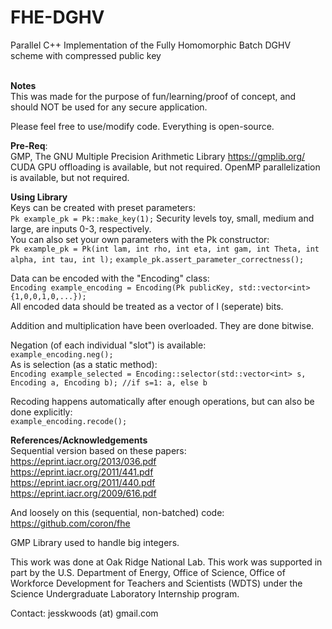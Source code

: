 # FHE-DGHV
Parallel C++ Implementation of the Fully Homomorphic Batch DGHV scheme with compressed public key <br />
<br />

**Notes** <br />
This was made for the purpose of fun/learning/proof of concept, and should NOT be used for any secure application.<br />

Please feel free to use/modify code. Everything is open-source.

**Pre-Req**: <br />
GMP, The GNU Multiple Precision Arithmetic Library https://gmplib.org/
CUDA GPU offloading is available, but not required.
OpenMP parallelization is available, but not required.

**Using Library** <br />
Keys can be created with preset parameters: <br />
```Pk example_pk = Pk::make_key(1);```
Security levels toy, small, medium and large, are inputs 0-3, respectively. <br />
You can also set your own parameters with the Pk constructor: <br />
```Pk example_pk = Pk(int lam, int rho, int eta, int gam, int Theta, int alpha, int tau, int l);```
```example_pk.assert_parameter_correctness();```

Data can be encoded with the "Encoding" class:<br />
```Encoding example_encoding = Encoding(Pk publicKey, std::vector<int> {1,0,0,1,0,...});``` <br />
All encoded data should be treated as a vector of l (seperate) bits.

Addition and multiplication have been overloaded. They are done bitwise. <br />

Negation (of each individual "slot") is available:<br />
```example_encoding.neg();``` <br />
As is selection (as a static method):<br />
```Encoding example_selected = Encoding::selector(std::vector<int> s, Encoding a, Encoding b); //if s=1: a, else b```

Recoding happens automatically after enough operations, but can also be done explicitly:<br />
```example_encoding.recode();```


**References/Acknowledgements** <br />
Sequential version based on these papers: <br />
https://eprint.iacr.org/2013/036.pdf <br />
https://eprint.iacr.org/2011/441.pdf <br />
https://eprint.iacr.org/2011/440.pdf <br />
https://eprint.iacr.org/2009/616.pdf <br />

And loosely on this (sequential, non-batched) code:
https://github.com/coron/fhe <br />

GMP Library used to handle big integers. <br />

This work was done at Oak Ridge National Lab. This work was supported in part by the U.S. Department of Energy, Office of Science, Office of Workforce Development for Teachers and Scientists (WDTS) under the Science Undergraduate Laboratory Internship program.	

Contact: jesskwoods (at) gmail.com


